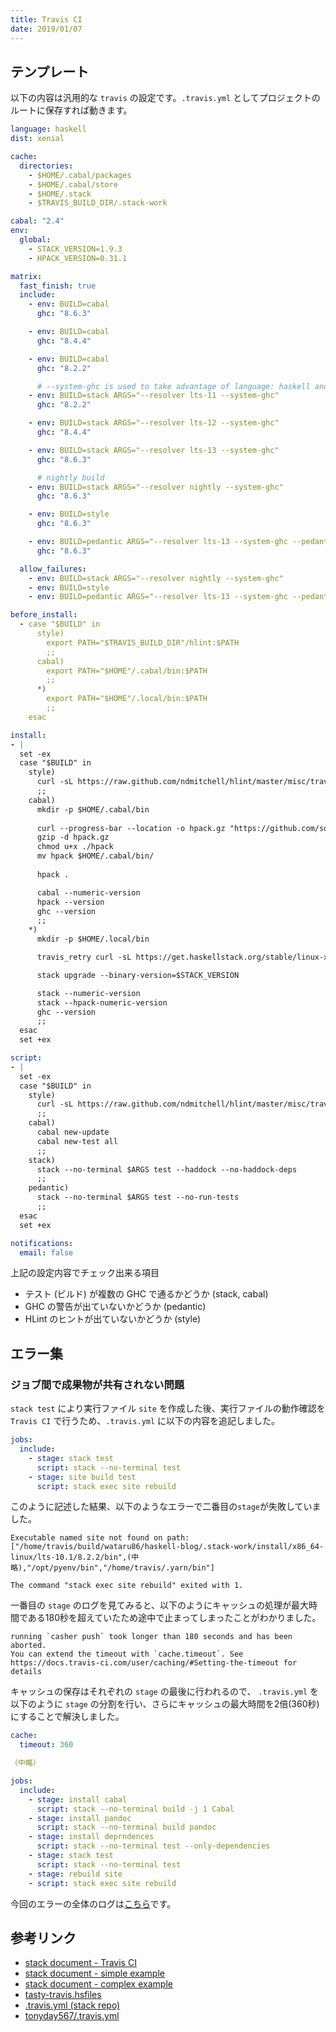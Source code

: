 ```yaml
---
title: Travis CI
date: 2019/01/07
---
```


## テンプレート

以下の内容は汎用的な `travis` の設定です。`.travis.yml` としてプロジェクトのルートに保存すれば動きます。

```yaml
language: haskell
dist: xenial

cache:
  directories:
    - $HOME/.cabal/packages
    - $HOME/.cabal/store
    - $HOME/.stack
    - $TRAVIS_BUILD_DIR/.stack-work

cabal: "2.4"
env:
  global:
    - STACK_VERSION=1.9.3
    - HPACK_VERSION=0.31.1

matrix:
  fast_finish: true
  include:
    - env: BUILD=cabal
      ghc: "8.6.3"

    - env: BUILD=cabal
      ghc: "8.4.4"

    - env: BUILD=cabal
      ghc: "8.2.2"

      # --system-ghc is used to take advantage of language: haskell and save build time. If the stack resolver ghc and system-ghc become different, stack will download the right ghc
    - env: BUILD=stack ARGS="--resolver lts-11 --system-ghc"
      ghc: "8.2.2"

    - env: BUILD=stack ARGS="--resolver lts-12 --system-ghc"
      ghc: "8.4.4"

    - env: BUILD=stack ARGS="--resolver lts-13 --system-ghc"
      ghc: "8.6.3"

      # nightly build
    - env: BUILD=stack ARGS="--resolver nightly --system-ghc"
      ghc: "8.6.3"

    - env: BUILD=style
      ghc: "8.6.3"

    - env: BUILD=pedantic ARGS="--resolver lts-13 --system-ghc --pedantic"
      ghc: "8.6.3"

  allow_failures:
    - env: BUILD=stack ARGS="--resolver nightly --system-ghc"
    - env: BUILD=style
    - env: BUILD=pedantic ARGS="--resolver lts-13 --system-ghc --pedantic"

before_install:
  - case "$BUILD" in
      style)
        export PATH="$TRAVIS_BUILD_DIR"/hlint:$PATH
        ;;
      cabal)
        export PATH="$HOME"/.cabal/bin:$PATH
        ;;
      *)
        export PATH="$HOME"/.local/bin:$PATH
        ;;
    esac

install:
- |
  set -ex
  case "$BUILD" in
    style)
      curl -sL https://raw.github.com/ndmitchell/hlint/master/misc/travis.sh | sh -s -- --version
      ;;
    cabal)
      mkdir -p $HOME/.cabal/bin
      
      curl --progress-bar --location -o hpack.gz "https://github.com/sol/hpack/releases/download/$HPACK_VERSION/hpack_linux.gz"
      gzip -d hpack.gz
      chmod u+x ./hpack
      mv hpack $HOME/.cabal/bin/
      
      hpack .

      cabal --numeric-version
      hpack --version
      ghc --version
      ;;
    *)
      mkdir -p $HOME/.local/bin

      travis_retry curl -sL https://get.haskellstack.org/stable/linux-x86_64.tar.gz | tar xz --wildcards --strip-components=1 -C ~/.local/bin '*/stack'

      stack upgrade --binary-version=$STACK_VERSION

      stack --numeric-version
      stack --hpack-numeric-version
      ghc --version
      ;;
  esac
  set +ex

script:
- |
  set -ex
  case "$BUILD" in
    style)
      curl -sL https://raw.github.com/ndmitchell/hlint/master/misc/travis.sh | sh -s .
      ;;
    cabal)
      cabal new-update
      cabal new-test all
      ;;
    stack)
      stack --no-terminal $ARGS test --haddock --no-haddock-deps
      ;;
    pedantic)
      stack --no-terminal $ARGS test --no-run-tests
      ;;
  esac
  set +ex

notifications:
  email: false
```

上記の設定内容でチェック出来る項目

- テスト (ビルド) が複数の GHC で通るかどうか (stack, cabal)
- GHC の警告が出ていないかどうか (pedantic)
- HLint のヒントが出ていないかどうか (style)

## エラー集

### ジョブ間で成果物が共有されない問題

`stack test` により実行ファイル `site` を作成した後、実行ファイルの動作確認を `Travis CI` で行うため、`.travis.yml` に以下の内容を追記しました。

```yaml
jobs:
  include:
    - stage: stack test
      script: stack --no-terminal test
    - stage: site build test
      script: stack exec site rebuild
```

このように記述した結果、以下のようなエラーで二番目の`stage`が失敗していました。

```shell
Executable named site not found on path: ["/home/travis/build/wataru86/haskell-blog/.stack-work/install/x86_64-linux/lts-10.1/8.2.2/bin",(中略),"/opt/pyenv/bin","/home/travis/.yarn/bin"]

The command "stack exec site rebuild" exited with 1.
```

一番目の `stage` のログを見てみると、以下のようにキャッシュの処理が最大時間である180秒を超えていたため途中で止まってしまったことがわかりました。

```shell
running `casher push` took longer than 180 seconds and has been aborted.
You can extend the timeout with `cache.timeout`. See https://docs.travis-ci.com/user/caching/#Setting-the-timeout for details
```

キャッシュの保存はそれぞれの `stage` の最後に行われるので、 `.travis.yml` を以下のように `stage` の分割を行い、さらにキャッシュの最大時間を2倍(360秒)にすることで解決しました。

```yaml
cache:
  timeout: 360

（中略）

jobs:
  include:
    - stage: install cabal
      script: stack --no-terminal build -j 1 Cabal
    - stage: install pandoc
      script: stack --no-terminal build pandoc
    - stage: install deprndences
      script: stack --no-terminal test --only-dependencies
    - stage: stack test
      script: stack --no-terminal test
    - stage: rebuild site
    - script: stack exec site rebuild
```

今回のエラーの全体のログは[こちら](https://travis-ci.org/wataru86/haskell-blog/jobs/325956394)です。

## 参考リンク

- [stack document - Travis CI](https://docs.haskellstack.org/en/stable/travis_ci/)
- [stack document - simple example](https://raw.githubusercontent.com/commercialhaskell/stack/stable/doc/travis-simple.yml)
- [stack document - complex example](https://raw.githubusercontent.com/commercialhaskell/stack/stable/doc/travis-complex.yml)
- [tasty-travis.hsfiles](https://github.com/commercialhaskell/stack-templates/blob/master/tasty-travis.hsfiles)
- [.travis.yml (stack repo)](https://github.com/commercialhaskell/stack/blob/master/.travis.yml)
- [tonyday567/.travis.yml](https://gist.github.com/tonyday567/e6cf9f3e2010ca73b511bb175c4f7d98)
